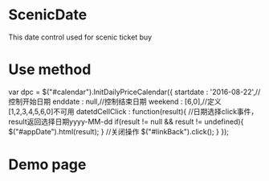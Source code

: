 # ScenicDate
This date control used for scenic ticket buy

# Use method
var dpc = $("#calendar").InitDailyPriceCalendar({
    startdate : '2016-08-22',//控制开始日期
    enddate : null,//控制结束日期
    weekend : [6,0],//定义[1,2,3,4,5,6,0]不可用
    datetdCellClick : function(result){
        //日期选择click事件，result返回选择日期yyyy-MM-dd
        if(result != null && result != undefined){
            $("#appDate").html(result);
        }
        //关闭操作
        $("#linkBack").click();
    }
});

# Demo page

